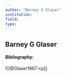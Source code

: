 ```yaml
---
author: "Barney G Glaser"
institution:
field:
type:
---
```


## Barney G Glaser
#### Bibliography:

![[@Glaser1967-cp]]